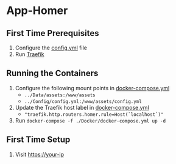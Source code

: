 # App-Homer

## First Time Prerequisites

1. Configure the [config.yml](./Config/config.yml) file
2. Run [Traefik](https://github.com/HackingServerHomelab/App-Traefik)

## Running the Containers

1. Configure the following mount points in [docker-compose.yml](./Docker/docker-compose.yml)
    * `../Data/assets:/www/assets`
    * `../Config/config.yml:/www/assets/config.yml`
3. Update the Traefik host label in [docker-compose.yml](./Docker/docker-compose.yml)
    * ``"traefik.http.routers.homer.rule=Host(`localhost`)"``
4. Run `docker-compose -f ./Docker/docker-compose.yml up -d`

## First Time Setup

1. Visit <https://your-ip>
